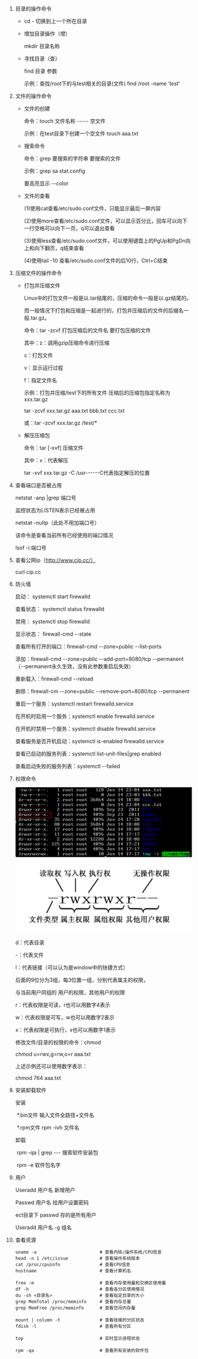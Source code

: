 1. 目录的操作命令

    * cd -    切换到上一个所在目录

    * 增加目录操作（增）

        mkdir  目录名称

     

    * 寻找目录（查）

        find 目录 参数

        示例：查找/root下的与test相关的目录(文件) find /root -name ‘*test*’

        

2. 文件的操作命令

    * 文件的创建

        命令：touch 文件名称 ----- 空文件

        示例：在test目录下创建一个空文件 touch aaa.txt

    * 搜索命令

        命令：grep 要搜索的字符串 要搜索的文件

        示例：grep sa stat.config

        要高亮显示  --color

    * 文件的查看

        (1)使用cat查看/etc/sudo.conf文件，只能显示最后一屏内容

        (2)使用more查看/etc/sudo.conf文件，可以显示百分比，回车可以向下一行空格可以向下一页，q可以退出查看

        (3)使用less查看/etc/sudo.conf文件，可以使用键盘上的PgUp和PgDn向上和向下翻页，q结束查看

        (4)使用tail -10 查看/etc/sudo.conf文件的后10行，Ctrl+C结束

        

3. 压缩文件的操作命令

    * 打包并压缩文件

        Linux中的打包文件一般是以.tar结尾的，压缩的命令一般是以.gz结尾的。

        而一般情况下打包和压缩是一起进行的，打包并压缩后的文件的后缀名一般.tar.gz。

        命令：tar -zcvf 打包压缩后的文件名 要打包压缩的文件

        其中：z：调用gzip压缩命令进行压缩

         c：打包文件

         v：显示运行过程

         f：指定文件名

        示例：打包并压缩/test下的所有文件 压缩后的压缩包指定名称为xxx.tar.gz

        tar -zcvf  xxx.tar.gz  aaa.txt  bbb.txt  ccc.txt

        或：tar -zcvf xxx.tar.gz /test/*

    * 解压压缩包

        命令：tar [-xvf] 压缩文件

        其中：x：代表解压

        tar -xvf xxx.tar.gz  -C  /usr------C代表指定解压的位置

        

4. 查看端口是否被占用

    netstat  -anp  |grep  端口号

    监控状态为LISTEN表示已经被占用

    netstat  -nultp（此处不用加端口号）

    该命令是查看当前所有已经使用的端口情况

    lsof -i:端口号

    

5. 查看公网ip（http://www.cip.cc/）

    curl cip.cc



6. 防火墙

    启动： systemctl start firewalld

    查看状态： systemctl status firewalld 

    禁用： systemctl stop firewalld

     

    显示状态： firewall-cmd --state

    查看所有打开的端口：firewall-cmd --zone=public --list-ports

    添加：firewall-cmd --zone=public --add-port=8080/tcp --permanent    （--permanent永久生效，没有此参数重启后失效）

    重新载入：firewall-cmd --reload

    删除：firewall-cm --zone=public --remove-port=8080/tcp --permanent

     

    重启一个服务：systemctl restart firewalld.service

    在开机时启用一个服务：systemctl enable firewalld.service

    在开机时禁用一个服务：systemctl disable firewalld.service

    查看服务是否开机启动：systemctl is-enabled firewalld.service

    查看已启动的服务列表：systemctl list-unit-files|grep enabled

    查看启动失败的服务列表：systemctl --failed



7. 权限命令

    ![qx](../../图片/常用命令/qx.png)

    ![qx2](../../图片/常用命令/qx2.png)

    d：代表目录

    -：代表文件

    l：代表链接（可以认为是window中的快捷方式）

     

    后面的9位分为3组，每3位置一组，分别代表属主的权限，

    与当前用户同组的  用户的权限，其他用户的权限

    r：代表权限是可读，r也可以用数字4表示

    w：代表权限是可写，w也可以用数字2表示

    x：代表权限是可执行，x也可以用数字1表示

     

    修改文件/目录的权限的命令：chmod

    chmod u=rwx,g=rw,o=r aaa.txt

    上述示例还可以使用数字表示：

    chmod 764 aaa.txt

    

8. 安装卸载软件

    安装

    ​	*.bin文件  输入文件全路径+文件名

    ​	*.rpm文件 rpm -ivh 文件名

    卸载

    ​	rpm -qa | grep ---  搜索软件安装包

    ​	rpm -e 软件包名字



9. 用户

    Useradd  用户名    新增用户

    Passwd   用户名     给用户设置密码

    ect目录下  passwd 存的是所有用户

    Useradd 用户名 -g 组名



10. 查看资源

    ~~~shell
    uname -a               			# 查看内核/操作系统/CPU信息
    head -n 1 /etc/issue   			# 查看操作系统版本
    cat /proc/cpuinfo      			# 查看CPU信息
    hostname               			# 查看计算机名
    
    free -m                			# 查看内存使用量和交换区使用量
    df -h                 			# 查看各分区使用情况
    du -sh <目录名>        	      # 查看指定目录的大小
    grep MemTotal /proc/meminfo     # 查看内存总量
    grep MemFree /proc/meminfo      # 查看空闲内存量
    
    mount | column -t      			# 查看挂接的分区状态
    fdisk -l               			# 查看所有分区
    
    top                    			# 实时显示进程状态
    
    rpm -qa                			# 查看所有安装的软件包
    ~~~

    